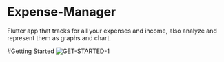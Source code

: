 # Expense-Manager

Flutter app that tracks for all your expenses and income, also analyze and represent them as graphs and chart.

#Getting Started
![GET-STARTED-1](https://user-images.githubusercontent.com/103030969/174549095-b8033dde-2d5e-4bbd-9877-bbfaa6848d6a.png)
